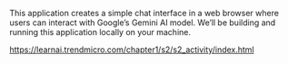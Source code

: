 This application creates a simple chat interface in a web browser where users can interact with Google’s Gemini AI model. We’ll be building and running this application locally on your machine.

https://learnai.trendmicro.com/chapter1/s2/s2_activity/index.html

